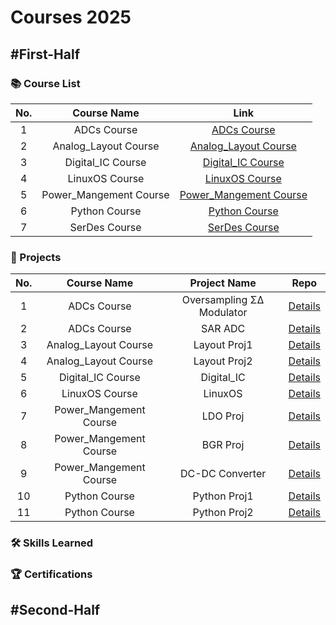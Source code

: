 # Courses 2025

## #First-Half

### 📚 Course List

| No. | Course Name             | Link                                                        |
|:---:|:-----------------------:|:-----------------------------------------------------------:|
| 1   | ADCs Course             | [ADCs Course](First_term/ADCs/ADCs.md)                           |
| 2   | Analog_Layout Course    | [Analog_Layout Course](First/Analog_Layout/Analog_Layout.md)|
| 3   | Digital_IC Course       | [Digital_IC Course](First/Digital_IC/Digital_IC.md)         |
| 4   | LinuxOS Course          | [LinuxOS Course](First/LinuxOS/LinuxOS.md)                  |
| 5   | Power_Mangement Course  | [Power_Mangement Course](First/Power_Mangement/Power_Mangement.md)|
| 6   | Python Course           | [Python Course](First/Python/Python.md)                     |
| 7   | SerDes Course           | [SerDes Course](First/SerDes/SerDes.md)                     |

### 📝 Projects

| No. | Course Name             | Project Name                | Repo                                 |
|:---:|:-----------------------:|:---------------------------:|:-------------------------------------:|
| 1   | ADCs Course             | Oversampling ΣΔ Modulator   | [Details](Projects/ADCs.md)          |
| 2   | ADCs Course             | SAR ADC                     | [Details](Projects/ADCs.md)          |
| 3   | Analog_Layout Course    | Layout Proj1                | [Details](Projects/Layout.md)         |
| 4   | Analog_Layout Course    | Layout Proj2                | [Details](Projects/Layout.md)         |
| 5   | Digital_IC Course       | Digital_IC                  | [Details](Projects/Digital_IC.md)     |
| 6   | LinuxOS Course          | LinuxOS                     | [Details](Projects/LinuxOS.md)        |
| 7   | Power_Mangement Course  | LDO Proj                    | [Details](Projects/Power_Mangement.md)|
| 8   | Power_Mangement Course  | BGR Proj                    | [Details](Projects/Power_Mangement.md)|
| 9   | Power_Mangement Course  | DC-DC Converter             | [Details](Projects/Power_Mangement.md)|
| 10  | Python Course           | Python Proj1                | [Details](Projects/Python.md)         |
| 11  | Python Course           | Python Proj2                | [Details](Projects/Python.md)         |

### 🛠️ Skills Learned

### 🏆 Certifications

## #Second-Half
